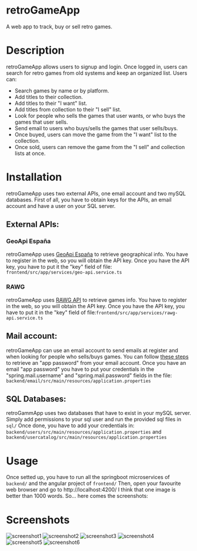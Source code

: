 # retroGameApp
A web app to track, buy or sell retro games.

# Description
retroGameApp allows users to signup and login. Once logged in, users can search for retro games from old systems and keep an organized list. Users can:

- Search games by name or by platform.
- Add titles to their collection.
- Add titles to their "I want" list.
- Add titles from collection to their "I sell" list.
- Look for people who sells the games that user wants, or who buys the games that user sells.
- Send email to users who buys/sells the games that user sells/buys.
- Once buyed, users can move the game from the "I want" list to the collection.
- Once sold, users can remove the game from the "I sell" and collection lists at once.

# Installation
retroGameApp uses two external APIs, one email account and two mySQL databases. First of all, you have to obtain keys for the APIs, an email account and have a user on your SQL server.

## External APIs:
### GeoApi España
retroGameApp uses [GeoApi España](https://geoapi.es/registro) to retrieve geographical info. You have to register in the web, so you will obtain the API key. Once you have the API key, you have to put it the "key" field of file: ```frontend/src/app/services/geo-api.service.ts```
### RAWG
retroGameApp uses [RAWG API](https://rawg.io/signup) to retrieve games info. You have to register in the web, so you will obtain the API key. Once you have the API key, you have to put it in the "key" field of file:```frontend/src/app/services/rawg-api.service.ts```

## Mail account:
retroGameApp can use an email account to send emails at register and when looking for people who sells/buys games. You can follow [these steps](https://www.lifewire.com/get-a-password-to-access-gmail-by-pop-imap-2-1171882) to retrieve an "app password" from your email account.
Once you have an email "app password" you have to put your credentials in the "spring.mail.username" and "spring.mail.password" fields in the file: ```backend/email/src/main/resources/application.properties```

## SQL Databases:
retroGammApp uses two databases that have to exist in your mySQL server. Simply add permissions to your sql user and run the provided sql files in ```sql/```
Once done, you have to add your credentials in:
```backend/users/src/main/resources/application.properties``` and ```backend/usercatalog/src/main/resources/application.properties```

# Usage
Once setted up, you have to run all the springboot microservices of ```backend/``` and the angular project of ```frontend/```
Then, open your favourite web browser and go to http://localhost:4200/
I think that one image is better than 1000 words. So... here comes the screenshots:

# Screenshots
![screenshot1](screenshots/screenshot1.png)
![screenshot2](screenshots/screenshot2.png)
![screenshot3](screenshots/screenshot3.png)
![screenshot4](screenshots/screenshot4.png)
![screenshot5](screenshots/screenshot5.png)
![screenshot6](screenshots/screenshot6.png)
